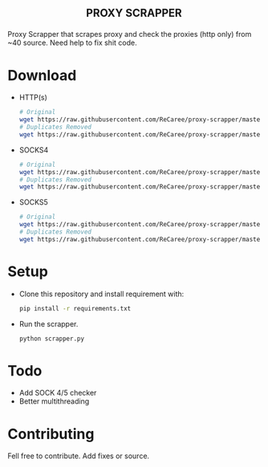 <h2 align="center">

PROXY SCRAPPER

</h2>

Proxy Scrapper that scrapes proxy and check the proxies (http only) from ~40 source. Need help to fix shit code.

# Download

- HTTP(s)
  ```bash
  # Original
  wget https://raw.githubusercontent.com/ReCaree/proxy-scrapper/master/proxy/http.txt
  # Duplicates Removed
  wget https://raw.githubusercontent.com/ReCaree/proxy-scrapper/master/proxy/http-removed.txt
  ```
- SOCKS4

  ```bash
  # Original
  wget https://raw.githubusercontent.com/ReCaree/proxy-scrapper/master/proxy/socks4.txt
  # Duplicates Removed
  wget https://raw.githubusercontent.com/ReCaree/proxy-scrapper/master/proxy/socks4-removed.txt
  ```

- SOCKS5
  ```bash
  # Original
  wget https://raw.githubusercontent.com/ReCaree/proxy-scrapper/master/proxy/socks5.txt
  # Duplicates Removed
  wget https://raw.githubusercontent.com/ReCaree/proxy-scrapper/master/proxy/socks5-removed.txt
  ```

# Setup

- Clone this repository and install requirement with:

  ```bash
  pip install -r requirements.txt
  ```

- Run the scrapper.

  ```bash
  python scrapper.py
  ```

# Todo

- Add SOCK 4/5 checker
- Better multithreading

# Contributing

Fell free to contribute. Add fixes or source.
